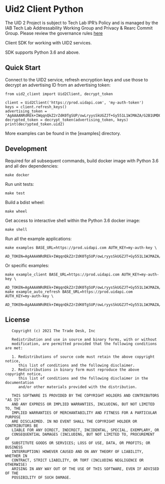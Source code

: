 # Uid2 Client Python

The UID 2 Project is subject to Tech Lab IPR’s Policy and is managed by the IAB Tech Lab Addressability Working Group and Privacy & Rearc Commit Group. Please review the governance rules [here](https://github.com/IABTechLab/uid2-core/blob/master/Software%20Development%20and%20Release%20Procedures.md)

Client SDK for working with UID2 services.

SDK supports Python 3.6 and above.

## Quick Start

Connect to the UID2 service, refresh encryption keys and use those to decrypt an advertising ID
from an advertising token:

```
from uid2_client import Uid2Client, decrypt_token

client = Uid2Client('https://prod.uidapi.com', 'my-auth-token')
keys = client.refresh_keys()
advertising_token = 'AgAAAANRdREk+IWqqnQkZ2rZdK0TgSUP/owLryysSkUGZJT+Gy551L1WJMAZA/G2B1UMDQ20WAqwwTu6o9TexWyux0lg0HHIbmJjN6IYwo+42KC8ugaR+PX0y18qQ+3yzkxmJ/ee//4IGu/1Yq4AmO4ArXN6CeszPTxByTkysVqyQVNY2A=='
decrypted_token = decrypt_token(advertising_token, keys)
print(decrypted_token.uid2)
```

More examples can be found in the [examples] directory.

## Development

Required for all subsequent commands, build docker image with Python 3.6 and all dev dependencies:

```
make docker
```

Run unit tests:

```
make test
```

Build a bdist wheel:

```
make wheel
```

Get access to interactive shell within the Python 3.6 docker image:

```
make shell
```

Run all the example applications:

```
make examples BASE_URL=https://prod.uidapi.com AUTH_KEY=my-auth-key \
	AD_TOKEN=AgAAAANRdREk+IWqqnQkZ2rZdK0TgSUP/owLryysSkUGZJT+Gy551L1WJMAZA/G2B1UMDQ20WAqwwTu6o9TexWyux0lg0HHIbmJjN6IYwo+42KC8ugaR+PX0y18qQ+3yzkxmJ/ee//4IGu/1Yq4AmO4ArXN6CeszPTxByTkysVqyQVNY2A==
```

Or specific examples:

```
make example_client BASE_URL=https://prod.uidapi.com AUTH_KEY=my-auth-key \
	AD_TOKEN=AgAAAANRdREk+IWqqnQkZ2rZdK0TgSUP/owLryysSkUGZJT+Gy551L1WJMAZA/G2B1UMDQ20WAqwwTu6o9TexWyux0lg0HHIbmJjN6IYwo+42KC8ugaR+PX0y18qQ+3yzkxmJ/ee//4IGu/1Yq4AmO4ArXN6CeszPTxByTkysVqyQVNY2A==
make example_auto_refresh BASE_URL=https://prod.uidapi.com AUTH_KEY=my-auth-key \
	AD_TOKEN=AgAAAANRdREk+IWqqnQkZ2rZdK0TgSUP/owLryysSkUGZJT+Gy551L1WJMAZA/G2B1UMDQ20WAqwwTu6o9TexWyux0lg0HHIbmJjN6IYwo+42KC8ugaR+PX0y18qQ+3yzkxmJ/ee//4IGu/1Yq4AmO4ArXN6CeszPTxByTkysVqyQVNY2A==
```

## License

```
   Copyright (c) 2021 The Trade Desk, Inc

   Redistribution and use in source and binary forms, with or without
   modification, are permitted provided that the following conditions are met:

   1. Redistributions of source code must retain the above copyright notice,
      this list of conditions and the following disclaimer.
   2. Redistributions in binary form must reproduce the above copyright notice,
      this list of conditions and the following disclaimer in the documentation
      and/or other materials provided with the distribution.

   THIS SOFTWARE IS PROVIDED BY THE COPYRIGHT HOLDERS AND CONTRIBUTORS "AS IS"
   AND ANY EXPRESS OR IMPLIED WARRANTIES, INCLUDING, BUT NOT LIMITED TO, THE
   IMPLIED WARRANTIES OF MERCHANTABILITY AND FITNESS FOR A PARTICULAR PURPOSE
   ARE DISCLAIMED. IN NO EVENT SHALL THE COPYRIGHT HOLDER OR CONTRIBUTORS BE
   LIABLE FOR ANY DIRECT, INDIRECT, INCIDENTAL, SPECIAL, EXEMPLARY, OR
   CONSEQUENTIAL DAMAGES (INCLUDING, BUT NOT LIMITED TO, PROCUREMENT OF
   SUBSTITUTE GOODS OR SERVICES; LOSS OF USE, DATA, OR PROFITS; OR BUSINESS
   INTERRUPTION) HOWEVER CAUSED AND ON ANY THEORY OF LIABILITY, WHETHER IN
   CONTRACT, STRICT LIABILITY, OR TORT (INCLUDING NEGLIGENCE OR OTHERWISE)
   ARISING IN ANY WAY OUT OF THE USE OF THIS SOFTWARE, EVEN IF ADVISED OF THE
   POSSIBILITY OF SUCH DAMAGE.
```
